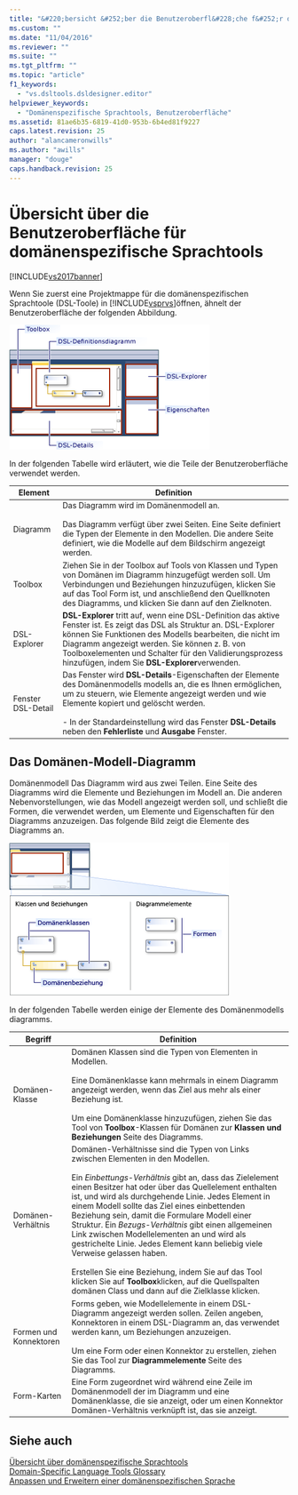 ```yaml
---
title: "&#220;bersicht &#252;ber die Benutzeroberfl&#228;che f&#252;r dom&#228;nenspezifische Sprachtools | Microsoft Docs"
ms.custom: ""
ms.date: "11/04/2016"
ms.reviewer: ""
ms.suite: ""
ms.tgt_pltfrm: ""
ms.topic: "article"
f1_keywords: 
  - "vs.dsltools.dsldesigner.editor"
helpviewer_keywords: 
  - "Domänenspezifische Sprachtools, Benutzeroberfläche"
ms.assetid: 81ae6b35-6819-41d0-953b-6b4ed81f9227
caps.latest.revision: 25
author: "alancameronwills"
ms.author: "awills"
manager: "douge"
caps.handback.revision: 25
---
```

# &#220;bersicht &#252;ber die Benutzeroberfl&#228;che f&#252;r dom&#228;nenspezifische Sprachtools
[!INCLUDE[vs2017banner](../code-quality/includes/vs2017banner.md)]

Wenn Sie zuerst eine Projektmappe für die domänenspezifischen Sprachtoole \(DSL\-Toole\) in [!INCLUDE[vsprvs](../code-quality/includes/vsprvs_md.md)]öffnen, ähnelt der Benutzeroberfläche der folgenden Abbildung.  
  
 ![DSL&#45;Designer](../modeling/media/dsl_designer.png "dsl\_designer")  
  
 In der folgenden Tabelle wird erläutert, wie die Teile der Benutzeroberfläche verwendet werden.  
  
|**Element**|**Definition**|  
|-----------------|--------------------|  
|Diagramm|Das Diagramm wird im Domänenmodell an.<br /><br /> Das Diagramm verfügt über zwei Seiten.  Eine Seite definiert die Typen der Elemente in den Modellen.  Die andere Seite definiert, wie die Modelle auf dem Bildschirm angezeigt werden.|  
|Toolbox|Ziehen Sie in der Toolbox auf Tools von Klassen und Typen von Domänen im Diagramm hinzugefügt werden soll.  Um Verbindungen und Beziehungen hinzuzufügen, klicken Sie auf das Tool Form ist, und anschließend den Quellknoten des Diagramms, und klicken Sie dann auf den Zielknoten.|  
|DSL\-Explorer|**DSL\-Explorer** tritt auf, wenn eine DSL\-Definition das aktive Fenster ist.  Es zeigt das DSL als Struktur an.  DSL\-Explorer können Sie Funktionen des Modells bearbeiten, die nicht im Diagramm angezeigt werden.  Sie können z. B. von Toolboxelementen und Schalter für den Validierungsprozess hinzufügen, indem Sie **DSL\-Explorer**verwenden.|  
|Fenster DSL\-Detail|Das Fenster wird **DSL\-Details**\-Eigenschaften der Elemente des Domänenmodells modells an, die es Ihnen ermöglichen, um zu steuern, wie Elemente angezeigt werden und wie Elemente kopiert und gelöscht werden.<br /><br /> -   In der Standardeinstellung wird das Fenster **DSL\-Details** neben den **Fehlerliste** und **Ausgabe** Fenster.|  
  
## Das Domänen\-Modell\-Diagramm  
 Domänenmodell Das Diagramm wird aus zwei Teilen.  Eine Seite des Diagramms wird die Elemente und Beziehungen im Modell an.  Die anderen Nebenvorstellungen, wie das Modell angezeigt werden soll, und schließt die Formen, die verwendet werden, um Elemente und Eigenschaften für den Diagramms anzuzeigen.  Das folgende Bild zeigt die Elemente des Diagramms an.  
  
 ![DSL&#45;Designer mit Verantwortlichkeitsbereich](../modeling/media/dsl_desinger.png "dsl\_desinger")  
  
 In der folgenden Tabelle werden einige der Elemente des Domänenmodells diagramms.  
  
|**Begriff**|**Definition**|  
|-----------------|--------------------|  
|Domänen\-Klasse|Domänen Klassen sind die Typen von Elementen in Modellen.<br /><br /> Eine Domänenklasse kann mehrmals in einem Diagramm angezeigt werden, wenn das Ziel aus mehr als einer Beziehung ist.<br /><br /> Um eine Domänenklasse hinzuzufügen, ziehen Sie das Tool von **Toolbox**\-Klassen für Domänen zur **Klassen und Beziehungen** Seite des Diagramms.|  
|Domänen\-Verhältnis|Domänen\-Verhältnisse sind die Typen von Links zwischen Elementen in den Modellen.<br /><br /> Ein *Einbettungs\-Verhältnis* gibt an, dass das Zielelement einen Besitzer hat oder über das Quellelement enthalten ist, und wird als durchgehende Linie.  Jedes Element in einem Modell sollte das Ziel eines einbettenden Beziehung sein, damit die Formulare Modell einer Struktur.  Ein *Bezugs\-Verhältnis* gibt einen allgemeinen Link zwischen Modellelementen an und wird als gestrichelte Linie.  Jedes Element kann beliebig viele Verweise gelassen haben.<br /><br /> Erstellen Sie eine Beziehung, indem Sie auf das Tool klicken Sie auf **Toolbox**klicken, auf die Quellspalten domänen Class und dann auf die Zielklasse klicken.|  
|Formen und Konnektoren|Forms geben, wie Modellelemente in einem DSL\-Diagramm angezeigt werden sollen. Zeilen angeben, Konnektoren in einem DSL\-Diagramm an, das verwendet werden kann, um Beziehungen anzuzeigen.<br /><br /> Um eine Form oder einen Konnektor zu erstellen, ziehen Sie das Tool zur **Diagrammelemente** Seite des Diagramms.|  
|Form\-Karten|Eine Form zugeordnet wird während eine Zeile im Domänenmodell der im Diagramm und eine Domänenklasse, die sie anzeigt, oder um einen Konnektor Domänen\-Verhältnis verknüpft ist, das sie anzeigt.|  
  
## Siehe auch  
 [Übersicht über domänenspezifische Sprachtools](../modeling/overview-of-domain-specific-language-tools.md)   
 [Domain\-Specific Language Tools Glossary](http://msdn.microsoft.com/de-de/ca5e84cb-a315-465c-be24-76aa3df276aa)   
 [Anpassen und Erweitern einer domänenspezifischen Sprache](../modeling/customizing-and-extending-a-domain-specific-language.md)